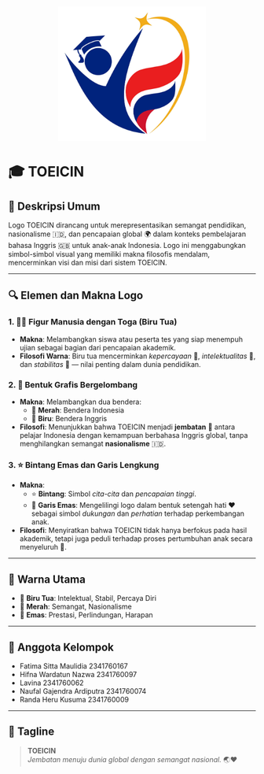 <p align="center">
  <img src="public/images/logo-toeicin.png" alt="TOEICIN Logo" width="300"/>
</p>

# 🎓 TOEICIN

## 📝 Deskripsi Umum  
Logo TOEICIN dirancang untuk merepresentasikan semangat pendidikan, nasionalisme 🇮🇩, dan pencapaian global 🌍 dalam konteks pembelajaran bahasa Inggris 🇬🇧 untuk anak-anak Indonesia. Logo ini menggabungkan simbol-simbol visual yang memiliki makna filosofis mendalam, mencerminkan visi dan misi dari sistem TOEICIN.

---

## 🔍 Elemen dan Makna Logo

### 1. 🧑‍🎓 Figur Manusia dengan Toga (Biru Tua)
- **Makna**: Melambangkan siswa atau peserta tes yang siap menempuh ujian sebagai bagian dari pencapaian akademik.
- **Filosofi Warna**: Biru tua mencerminkan *kepercayaan* 🤝, *intelektualitas* 📘, dan *stabilitas* 🧭 — nilai penting dalam dunia pendidikan.

### 2. 🌊 Bentuk Grafis Bergelombang
- **Makna**: Melambangkan dua bendera:
  - 🔴 **Merah**: Bendera Indonesia  
  - 🔵 **Biru**: Bendera Inggris  
- **Filosofi**: Menunjukkan bahwa TOEICIN menjadi **jembatan** 🌉 antara pelajar Indonesia dengan kemampuan berbahasa Inggris global, tanpa menghilangkan semangat **nasionalisme** 🇮🇩.

### 3. ⭐ Bintang Emas dan Garis Lengkung
- **Makna**:  
  - ⭐ **Bintang**: Simbol *cita-cita* dan *pencapaian tinggi*.  
  - 💛 **Garis Emas**: Mengelilingi logo dalam bentuk setengah hati ❤️ sebagai simbol *dukungan* dan *perhatian* terhadap perkembangan anak.  
- **Filosofi**: Menyiratkan bahwa TOEICIN tidak hanya berfokus pada hasil akademik, tetapi juga peduli terhadap proses pertumbuhan anak secara menyeluruh 🌱.

---

## 🎨 Warna Utama
- 🔵 **Biru Tua**: Intelektual, Stabil, Percaya Diri  
- 🔴 **Merah**: Semangat, Nasionalisme  
- 💛 **Emas**: Prestasi, Perlindungan, Harapan

---

## 👯 Anggota Kelompok
- Fatima Sitta Maulidia 		2341760167 
- Hifna Wardatun Nazwa 	        2341760097 
- Lavina		            	2341760062 
- Naufal Gajendra Ardiputra	    2341760074 
- Randa Heru Kusuma		        2341760009 

---

## 🏫 Tagline  
> **TOEICIN**  
> *Jembatan menuju dunia global dengan semangat nasional.* 🌏❤️
